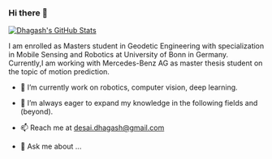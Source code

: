 ### Hi there 👋

[![Dhagash's GitHub Stats](https://github-readme-stats.vercel.app/api?username=Dhagash4)](https://github.com/anuraghazra/github-readme-stats)
<!-- [![GitHub Streak](http://github-readme-streak-stats.herokuapp.com?user=Dhagash4&theme=dark&background=000000)](https://git.io/streak-stats) -->

I am enrolled as Masters student in Geodetic Engineering with specialization in Mobile Sensing and Robotics at University of Bonn in Germany.
Currently,I am working with Mercedes-Benz AG as master thesis student on the topic of motion prediction. 

- 🔭 I’m currently work on robotics, computer vision, deep learning.

- 🌱 I’m always eager to expand my knowledge in the following fields and (beyond).

- 📫 Reach me at [desai.dhagash@gmail.com](desai.dhagash@gmail.com)

- 💬 Ask me about ...

<!--
**Dhagash4/Dhagash4** is a ✨ _special_ ✨ repository because its `README.md` (this file) appears on your GitHub profile.

Here are some ideas to get you started:

- 🔭 I’m currently working on ...
- 🌱 I’m currently learning ...
- 👯 I’m looking to collaborate on ...
- 🤔 I’m looking for help with ...
- 💬 Ask me about ...
- 📫 How to reach me: ...
- 😄 Pronouns: ...
- ⚡ Fun fact: ...
-->
